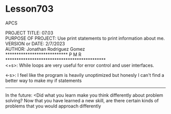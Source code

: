 # Lesson703 
APCS  
  
PROJECT TITLE: 07.03  
PURPOSE OF PROJECT: Use print statements to print information about me.  
VERSION or DATE: 2/7/2023  
AUTHOR: Jonathan Rodriguez Gomez  
**************************** P M R *********************************************  
<+s>: While loops are very useful for error control and user interfaces.  



<-s>: I feel like the program is heavily unoptimized but honesly I can't find a better
way to make my if statements  

*******************************************************************************  
In the future: <Did what you learn make you think differently about problem solving? Now that you have
learned a new skill, are there certain kinds of problems that you would approach
differently
